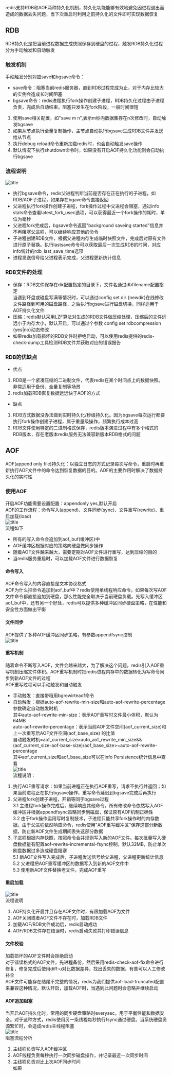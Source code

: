 redis支持RDB和AOF两种持久化机制，持久化功能能够有效地避免因进程退出而造成的数据丢失问题，当下次重启时利用之前持久化的文件即可实现数据恢复  
## RDB  
RDB持久化是把当前进程数据生成快照保存到硬盘的过程，触发RDB持久化过程分为手动触发和自动触发  
### 触发机制  
手动触发分别对应save和bgsave命令：
+ save命令：阻塞当前redis服务器，直到RDB过程完成为止，对于内存比较大的实例会造成长时间阻塞  
+ bgsave命令：redis进程执行fork操作创建子进程，RDB持久化过程由子进程负责，完成后自动结束。阻塞只发生在fork阶段，一般时间很短  
1. 使用save相关配置，如"save m n",表示m秒内数据集存在n次修改时，自动触发bgsave  
2. 如果从节点执行全量复制操作，主节点自动执行bgsave生成RDB文件并发送给从节点  
3. 执行debug reload命令重新加载redis时，也会自动触发save操作  
4. 默认情况下执行shutdown命令时，如果没有开启AOF持久化功能则会自动执行bgsave  
### 流程说明  
![title](https://raw.githubusercontent.com/liujinxi931204/image/master/gitnote/2020/09/18/1600416227834-1600416227895.png)  
+ 执行bgsave命令，redis父进程判断当前是否存在正在执行的子进程，如RDB/AOF子进程，如果存在bgave命令直接返回  
+ 父进程执行fork操作创建子进程，fork操作过程中父进程会阻塞，通过info stats命令查看latest_fork_usec选项，可以获得最近一个fork操作的耗时，单位为毫秒  
+ 父进程fork完成后，bgsave命令返回"background saveing started"信息并不再阻塞父进程，可以继续响应其他的命令  
+ 子进程创建RDB文件，根据父进程内存生成临时快照文件，完成后对原有文件进行原子替换。执行lastsave命令可以获取最后一次生成RDB的时间，对应info统计的rdb_last_save_time选项  
+ 进程发送信号给父进程表示完成，父进程更新统计信息  
### RDB文件的处理  
+ 保存：RDB文件保存在dir配置指定的目录下，文件名通过dbfilename配置指定  
当遇到坏盘或磁盘写满等情况时，可以通过config set dir {newdir}在线修改文件路径到可用的磁盘路径，之后执行bgsave进行磁盘切换，同样适用于AOF持久化文件  
+ 压缩：redis默认采用LZF算法对生成的RDB文件做压缩处理，压缩后的文件远远小于内存大小，默认开启，可以通过个参数 config set rdbcompression {yes|no}动态修改  
+ 如果redis加载损坏的RDB文件时拒绝启动，可以使用redis提供的redis-check-dump工具检测RDB文件并获取对应的错误报告  
### RDB的优缺点  
+ 优点  
1. RDB是一个紧凑压缩的二进制文件，代表redis在某个时间点上的数据快照。非常适用于备份、全量复制等场景  
2. redis加载RDB恢复数据远远快于AOF的方式  
+ 缺点  
1. RDB方式数据没办法做到实时持久化/秒级持久化。因为bgsave每次运行都要执行fork操作创建子进程，属于重量级操作，频繁执行成本过高  
2. RDB文件使用特定的二进制格式保存，redis版本演进过程中有多个格式的RDB版本，存在老版本redis服务无法兼容新版本RDB格式的问题  
## AOF  
AOF(append only file)持久化：以独立日志的方式记录每次写命令，重启时再重新执行AOF文件中的命令达到恢复数据的目的。AOF的主要作用时解决了数据持久化的实时性  
### 使用AOF  
开启AOF功能需要设置配置：appendonly yes,默认开启  
AOF的工作流程：命令写入(append)、文件同步(sync)、文件重写(rewrite)、重启加载(load)  
![title](https://raw.githubusercontent.com/liujinxi931204/image/master/gitnote/2020/09/21/1600674526274-1600674526319.png)   
流程如下  
+ 所有的写入命令会追加到aof_buf(缓冲区)中  
+ AOF缓冲区根据对应的策略向硬盘做同步操作  
+ 随着AOF文件越来越大，需要定期对AOF文件进行重写，达到压缩的目的  
+ 当redis服务重启时，可以加载AOF文件进行数据恢复  
#### 命令写入  
AOF命令写入的内容直接是文本协议格式  
AOF为什么把命令追加到aof_buf中？redis使用单线程响应命令，如果每次写AOF文件命令都直接追加到硬盘，那么性能完全取决于当前硬盘负载。先写入缓冲区aof_buf中，还有另一个好处，redis可以提供多种缓冲区同步硬盘策略，在性能和安全性方面做出平衡  
#### 文件同步  
AOF提供了多种AOF缓冲区同步策略，有参数appendfsync控制  
![title](https://raw.githubusercontent.com/liujinxi931204/image/master/gitnote/2020/09/21/1600675513825-1600675513827.png)  
#### 重写机制  
随着命令不断写入AOF，文件会越来越大，为了解决这个问题，redis引入AOF重写机制压缩文件体积。AOF重写机制时把redis进程内存中的数据转化为写命令同步到新AOF文件的过程  
AOF重写过程可以手动触发和自动触发  
+ 手动触发：直接带哦用bgrewirteaof命令  
+ 自动触发：根据auto-aof-rewrite-min-size和auto-aof-rewrite-percentage参数确定自动触发时机  
其中auto-aof-rewrite-min-size：表示AOF重写时文件最小体积，默认为64MB  
auto-aof-rewrite-percentage：表示当前AOF文件空间(aof_current_size)和上一次重写后AOF文件空间(aof_base_size)
的比值  
自动触发时机=aof_current_size>auto_aof_rewrite_min_size&&(aof_current_size-aof-base-size)/aof_base_size>=auto-aof-rewrite-percentage  
其中aof_current_size和aof_base_size可以在info Persistence统计信息中查看  
![title](https://raw.githubusercontent.com/liujinxi931204/image/master/gitnote/2020/09/21/1600677390241-1600677390243.png)  
流程说明：
1. 执行AOF重写请求：如果当前进程正在执行AOF重写，请求不执行并返回；如果当前进程正在执行bgsave操作，重写命令延迟到bgsave完成后再执行  
2. 父进程fork创建子进程，开销等同于bgsave过程  
3.1 主进程fork操作完成后，继续响应其他命令。所有修改命令依然写入AOF缓冲区并根据appendfsync策略同步到磁盘，保证原有AOF机制正确性  
3.2 由于fork操作运用写时复制技术，子进程只能共享fork操作时的内存数据。由于父进程依然响应命令，redis使用"AOF重写缓冲区"保存这部分新数据，防止新AOF文件生成期间丢失这部分数据  
4. 子进程根据内存快照，按照命令合并规则写入新的AOF文件。每次批量写入硬盘数据量有配置aof-rewrite-incremental-fsync控制，默认32MB，防止单次刷盘数据过多造成硬盘阻塞  
5.1 新AOF文件写入完成后，子进程发送信号给父进程，父进程更新统计信息  
5.2 父进程把AOF重写缓冲区的数据写入到新的AOF文件中  
5.3 使用新AOF文件替换老文件，完成AOF重写  
#### 重启加载  
![title](https://raw.githubusercontent.com/liujinxi931204/image/master/gitnote/2020/09/21/1600678490912-1600678490913.png)  
流程说明  
1. AOF持久化开启并且存在AOF文件时，有限加载AOF为文件  
2. AOF关闭或者AOF文件不存在时，加载RDB文件  
3. 加载AOF/RDB文件成功后，redis启动成功  
4. AOF/RDB文件存在错误时，redis启动失败并打印错误信息  
#### 文件校验  
加载损坏的AOF文件时会拒绝启动  
对于错误格式的AOF文件，先进程备份，然后采用redis-check-aof-fix命令进行修复，修复完成后使用diff-u对比数据差异，找出丢失的数据，有些可以人工修改补全  
AOF文件可能存在结尾不完整的情况，redis为我们提供aof-load-truncated配置来兼容这种情况，默认开启，加载AOF时，当遇到此问题时会忽略并继续启动  
#### AOF追加阻塞  
当开启AOF持久化时，常用的同步硬盘策略时everysec，用于平衡性能和数据安全。对于这种方式，redis使用另一条线程每秒执行fsync通过硬盘。当系统硬盘资源繁忙时，会造成redis主线程阻塞  
![title](https://raw.githubusercontent.com/liujinxi931204/image/master/gitnote/2020/09/22/1600756735557-1600756735630.png)  
阻塞流程分析 
1. 主线程负责写入AOF缓冲区  
2. AOF线程负责每秒执行一次同步磁盘操作，并记录最近一次同步时间  
3. 主线程负责对比上次AOF同步时间  
如果

  
















